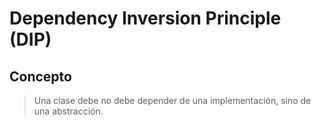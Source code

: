 # Dependency Inversion Principle (DIP)

## Concepto

> Una clase debe no debe depender de una implementación, sino de una abstracción.
